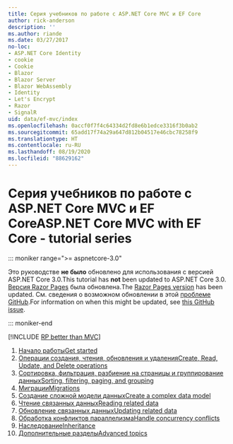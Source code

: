 ```yaml
---
title: Серия учебников по работе с ASP.NET Core MVC и EF Core
author: rick-anderson
description: ''
ms.author: riande
ms.date: 03/27/2017
no-loc:
- ASP.NET Core Identity
- cookie
- Cookie
- Blazor
- Blazor Server
- Blazor WebAssembly
- Identity
- Let's Encrypt
- Razor
- SignalR
uid: data/ef-mvc/index
ms.openlocfilehash: 0accf0f7f4c64334d2fd8e6b1edce3316f3b0ab2
ms.sourcegitcommit: 65add17f74a29a647d812b04517e46cbc78258f9
ms.translationtype: HT
ms.contentlocale: ru-RU
ms.lasthandoff: 08/19/2020
ms.locfileid: "88629162"
---
```

# <a name="aspnet-core-mvc-with-ef-core---tutorial-series"></a><span data-ttu-id="42f28-102">Серия учебников по работе с ASP.NET Core MVC и EF Core</span><span class="sxs-lookup"><span data-stu-id="42f28-102">ASP.NET Core MVC with EF Core - tutorial series</span></span>

::: moniker range=">= aspnetcore-3.0"

<span data-ttu-id="42f28-103">Это руководстве **не было** обновлено для использования с версией ASP.NET Core 3.0.</span><span class="sxs-lookup"><span data-stu-id="42f28-103">This tutorial has **not** been updated to ASP.NET Core 3.0.</span></span> <span data-ttu-id="42f28-104">[Версия Razor Pages](xref:data/ef-rp/intro) была обновлена.</span><span class="sxs-lookup"><span data-stu-id="42f28-104">The [Razor Pages version](xref:data/ef-rp/intro) has been updated.</span></span> <span data-ttu-id="42f28-105">См. сведения о возможном обновлении в этой [проблеме GitHub](https://github.com/dotnet/AspNetCore.Docs/issues/13920).</span><span class="sxs-lookup"><span data-stu-id="42f28-105">For information on when this might be updated, see [this GitHub issue](https://github.com/dotnet/AspNetCore.Docs/issues/13920).</span></span>

::: moniker-end

[!INCLUDE [RP better than MVC](../../includes/RP-EF/rp-over-mvc.md)]

1. [<span data-ttu-id="42f28-106">Начало работы</span><span class="sxs-lookup"><span data-stu-id="42f28-106">Get started</span></span>](xref:data/ef-mvc/intro)
1. [<span data-ttu-id="42f28-107">Операции создания, чтения, обновления и удаления</span><span class="sxs-lookup"><span data-stu-id="42f28-107">Create, Read, Update, and Delete operations</span></span>](xref:data/ef-mvc/crud)
1. [<span data-ttu-id="42f28-108">Сортировка, фильтрация, разбиение на страницы и группирование данных</span><span class="sxs-lookup"><span data-stu-id="42f28-108">Sorting, filtering, paging, and grouping</span></span>](xref:data/ef-mvc/sort-filter-page)
1. [<span data-ttu-id="42f28-109">Миграции</span><span class="sxs-lookup"><span data-stu-id="42f28-109">Migrations</span></span>](xref:data/ef-mvc/migrations)
1. [<span data-ttu-id="42f28-110">Создание сложной модели данных</span><span class="sxs-lookup"><span data-stu-id="42f28-110">Create a complex data model</span></span>](xref:data/ef-mvc/complex-data-model)
1. [<span data-ttu-id="42f28-111">Чтение связанных данных</span><span class="sxs-lookup"><span data-stu-id="42f28-111">Reading related data</span></span>](xref:data/ef-mvc/read-related-data)
1. [<span data-ttu-id="42f28-112">Обновление связанных данных</span><span class="sxs-lookup"><span data-stu-id="42f28-112">Updating related data</span></span>](xref:data/ef-mvc/update-related-data)
1. [<span data-ttu-id="42f28-113">Обработка конфликтов параллелизма</span><span class="sxs-lookup"><span data-stu-id="42f28-113">Handle concurrency conflicts</span></span>](xref:data/ef-mvc/concurrency)
1. [<span data-ttu-id="42f28-114">Наследование</span><span class="sxs-lookup"><span data-stu-id="42f28-114">Inheritance</span></span>](xref:data/ef-mvc/inheritance)
1. [<span data-ttu-id="42f28-115">Дополнительные разделы</span><span class="sxs-lookup"><span data-stu-id="42f28-115">Advanced topics</span></span>](xref:data/ef-mvc/advanced)
